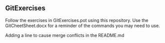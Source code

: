 ## GitExercises

Follow the exercises in GitExercises.pot using this repository. Use the GitCheetSheet.docx for a reminder of the commands you may need to use. 

Adding a line to cause merge conflicts in the README.md
